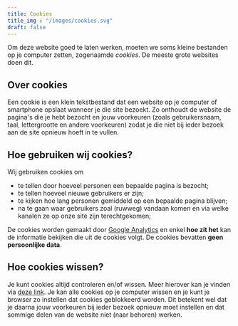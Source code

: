 ```yaml
---
title: Cookies
title_img : "/images/cookies.svg"
draft: false
---
```

Om deze website goed te laten werken, moeten we soms kleine bestanden op je
computer zetten, zogenaamde *cookies*. De meeste grote websites doen dit.

## Over cookies
Een cookie is een klein tekstbestand dat een website op je computer of
smartphone opslaat wanneer je die site bezoekt. Zo onthoudt de website de
pagina's die je hebt bezocht en jouw voorkeuren (zoals gebruikersnaam, taal,
lettergrootte en andere voorkeuren) zodat je die niet bij ieder bezoek aan de
site opnieuw hoeft in te vullen.

## Hoe gebruiken wij cookies?
Wij gebruiken cookies om 

* te tellen door hoeveel personen een bepaalde pagina is bezocht;
* te tellen hoeveel nieuwe gebruikers er zijn;
* te kijken hoe lang personen gemiddeld op een bepaalde pagina blijven;
* na te gaan waar gebruikers zoal (ruwweg) vandaan komen en via welke kanalen
  ze op onze site zijn terechtgekomen;

De cookies worden gemaakt door [Google Analytics](https://analytics.google.com)
en enkel **hoe zit het** kan de informatie bekijken die uit de cookies volgt.
De cookies bevatten **geen persoonlijke data**.

## Hoe cookies wissen?
Je kunt cookies altijd controleren en/of wissen. Meer hierover kan je vinden
via [deze link](https://aboutcookies.org). Je kan alle cookies op je computer
wissen en je kunt je browser zo instellen dat cookies geblokkeerd worden. Dit
betekent wel dat je daarna jouw voorkeuren bij ieder bezoek opnieuw moet
instellen en dat sommige delen van de website niet (naar behoren) werken.
